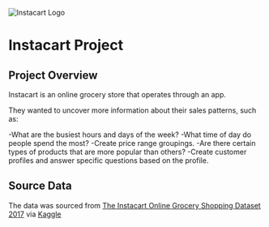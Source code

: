 ![Instacart Logo](https://www.instacart.com/company/wp-content/uploads/2022/03/03-Instacart-Logo-Kale-1.jpg)

# Instacart Project
## Project Overview
Instacart is an online grocery store that operates through an app.

They wanted to uncover more information about their sales patterns, such as:

-What are the busiest hours and days of the week?
-What time of day do people spend the most?
-Create price range groupings.
-Are there certain types of products that are more popular than others?
-Create customer profiles and answer specific questions based on the profile.

## Source Data
The data was sourced from [The Instacart Online Grocery Shopping Dataset 2017](www.instacart.com/datasets/grocery-shopping-2017) via [Kaggle](kaggle.com)
